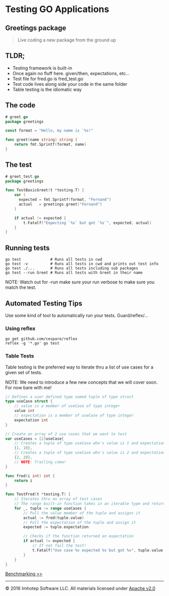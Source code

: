 # Testing GO Applications

## Greetings package

> Live coding a new package from the ground up

## TLDR;
* Testing framework is built-in
* Once again no fluff here. given/then, expectations, etc...
* Test file for fred.go is fred_test.go
* Test code lives along side your code in the same folder
* Table testing is the idiomatic way

## The code

```go
# greet.go
package greetings

const format = "Hello, my name is `%s!"

func greet(name string) string {
    return fmt.Sprintf(format, name)
}
```

## The test

```go
# greet_test.go
package greetings

func TestBasicGreet(t *testing.T) {
    var (
      expected = fmt.Sprintf(format, "Fernand")
      actual   = greetings.greet("Fernand")
    )

    if actual != expected {
        t.Fatalf("Expecting `%s` but got `%s`", expected, actual)
    }
}
```

## Running tests

```shell
go test             # Runs all tests in cwd
go test -v          # Runs all tests in cwd and prints out test info
go test ./...       # Runs all tests including sub packages 
go test --run Greet # Runs all tests with Greet in their name
```

NOTE: Watch out for -run make sure your run verbose to make sure you match the test.

## Automated Testing Tips

Use some kind of tool to automatically run your tests. Guard/reflex/...

### Using reflex
```shell
go get github.com/cespare/reflex
reflex -g '*.go' go test
```

### Table Tests

Table testing is the preferred way to iterate thru a list of use cases for a given set of tests.

NOTE: We need to introduce a few new concepts that we will cover soon. For now bare with me!
```go
// Defines a user defined type named tuple of type struct
type useCase struct {
	// value is a member of useCase of type integer
	value int
	// expectation is a member of useCase of type integer
	expectation int
}

// Create an array of 2 use cases that we want to test
var useCases = [2]useCase{
	// Creates a tuple of type useCase who's value is 1 and expectation is 10
	{1, 10},
	// Creates a tuple of type useCase who's value is 2 and expectation is 20
	{2, 20},
	// NOTE: Trailing coma!
}

func fred(i int) int {
	return i
}

func TestFred(t *testing.T) {
	// Iterates thru an array of test cases
    // The range built-in function takes in an iterable type and returns 2 values: the index and it's associated item
	for _, tuple := range useCases {
        // Pull the value member of the tuple and assigns it
		actual := fred(tuple.value)
        // Pull the expectation of the tuple and assign it
		expected := tuple.expectation

        // Checks if the function returned an expectation
		if actual != expected {
            // If not fail the test!
			t.Fatalf("Use case %v expected %v but got %v", tuple.value, expected, actual)
		}
	}
}
```
[Benchmarking >>](1.08_benchmarks.md)

---
© 2016 Imhotep Software LLC. All materials licensed under [Apache v2.0](http://www.apache.org/licenses/LICENSE-2.0)